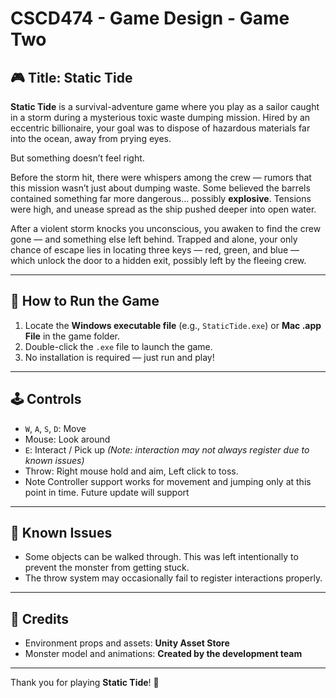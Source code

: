 # CSCD474 - Game Design - Game Two

## 🎮 Title: Static Tide

**Static Tide** is a survival-adventure game where you play as a sailor caught in a storm during a mysterious toxic waste dumping mission. Hired by an eccentric billionaire, your goal was to dispose of hazardous materials far into the ocean, away from prying eyes.

But something doesn’t feel right.

Before the storm hit, there were whispers among the crew — rumors that this mission wasn’t just about dumping waste. Some believed the barrels contained something far more dangerous... possibly **explosive**. Tensions were high, and unease spread as the ship pushed deeper into open water.

After a violent storm knocks you unconscious, you awaken to find the crew gone — and something else left behind. Trapped and alone, your only chance of escape lies in locating three keys — red, green, and blue — which unlock the door to a hidden exit, possibly left by the fleeing crew.

---

## 🚀 How to Run the Game

1. Locate the **Windows executable file** (e.g., `StaticTide.exe`) or **Mac .app File** in the game folder.
2. Double-click the `.exe` file to launch the game.
3. No installation is required — just run and play!

---

## 🕹️ Controls

- `W`, `A`, `S`, `D`: Move  
- Mouse: Look around  
- `E`: Interact / Pick up *(Note: interaction may not always register due to known issues)*
- Throw: Right mouse hold and aim, Left click to toss.
- Note Controller support works for movement and jumping only at this point in time. Future update will support
---

## 🐞 Known Issues

- Some objects can be walked through. This was left intentionally to prevent the monster from getting stuck.
- The throw system may occasionally fail to register interactions properly.

---

## 👥 Credits

- Environment props and assets: **Unity Asset Store**
- Monster model and animations: **Created by the development team**

---

Thank you for playing **Static Tide**! 🌊

